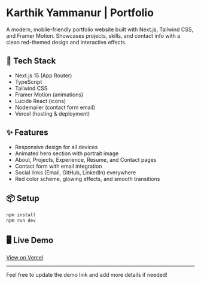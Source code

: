 # Karthik Yammanur | Portfolio

A modern, mobile-friendly portfolio website built with Next.js, Tailwind CSS, and Framer Motion. Showcases projects, skills, and contact info with a clean red-themed design and interactive effects.

## 🚀 Tech Stack

- Next.js 15 (App Router)
- TypeScript
- Tailwind CSS
- Framer Motion (animations)
- Lucide React (icons)
- Nodemailer (contact form email)
- Vercel (hosting & deployment)

## ✨ Features

- Responsive design for all devices
- Animated hero section with portrait image
- About, Projects, Experience, Resume, and Contact pages
- Contact form with email integration
- Social links (Email, GitHub, LinkedIn) everywhere
- Red color scheme, glowing effects, and smooth transitions

## 📦 Setup

```bash
npm install
npm run dev
```

## 🖥️ Live Demo

[View on Vercel](https://your-vercel-url.vercel.app)

---

Feel free to update the demo link and add more details if needed!

